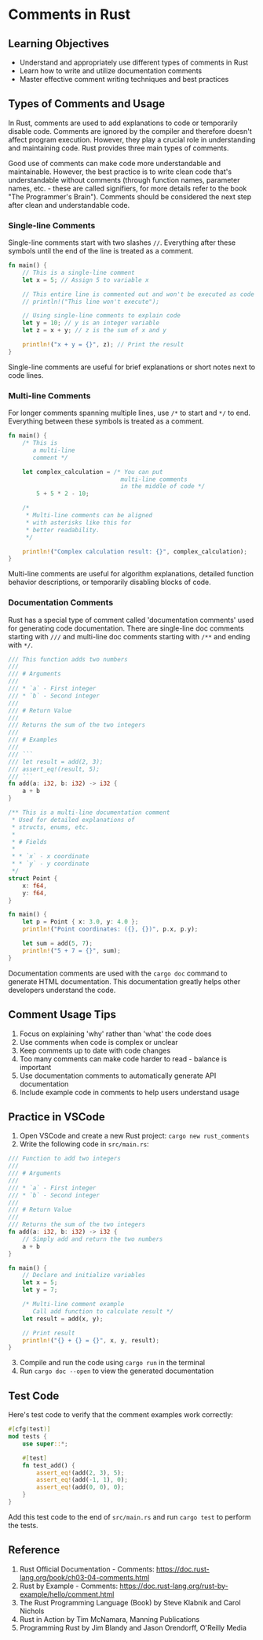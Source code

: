 # Comments in Rust

## Learning Objectives
- Understand and appropriately use different types of comments in Rust
- Learn how to write and utilize documentation comments
- Master effective comment writing techniques and best practices

## Types of Comments and Usage

In Rust, comments are used to add explanations to code or temporarily disable code. Comments are ignored by the compiler and therefore doesn't affect program execution. However, they play a crucial role in understanding and maintaining code. Rust provides three main types of comments.

Good use of comments can make code more understandable and maintainable. However, the best practice is to write clean code that's understandable without comments (through function names, parameter names, etc. - these are called signifiers, for more details refer to the book "The Programmer's Brain").
Comments should be considered the next step after clean and understandable code.

### Single-line Comments

Single-line comments start with two slashes `//`. Everything after these symbols until the end of the line is treated as a comment.

```rust
fn main() {
    // This is a single-line comment
    let x = 5; // Assign 5 to variable x

    // This entire line is commented out and won't be executed as code
    // println!("This line won't execute");

    // Using single-line comments to explain code
    let y = 10; // y is an integer variable
    let z = x + y; // z is the sum of x and y

    println!("x + y = {}", z); // Print the result
}
```

Single-line comments are useful for brief explanations or short notes next to code lines.

### Multi-line Comments

For longer comments spanning multiple lines, use `/*` to start and `*/` to end. Everything between these symbols is treated as a comment.

```rust
fn main() {
    /* This is
       a multi-line
       comment */

    let complex_calculation = /* You can put
                                multi-line comments
                                in the middle of code */
        5 + 5 * 2 - 10;

    /*
     * Multi-line comments can be aligned
     * with asterisks like this for
     * better readability.
     */

    println!("Complex calculation result: {}", complex_calculation);
}
```

Multi-line comments are useful for algorithm explanations, detailed function behavior descriptions, or temporarily disabling blocks of code.

### Documentation Comments

Rust has a special type of comment called 'documentation comments' used for generating code documentation. There are single-line doc comments starting with `///` and multi-line doc comments starting with `/**` and ending with `*/`.

```rust
/// This function adds two numbers
///
/// # Arguments
///
/// * `a` - First integer
/// * `b` - Second integer
///
/// # Return Value
///
/// Returns the sum of the two integers
///
/// # Examples
///
/// ```
/// let result = add(2, 3);
/// assert_eq!(result, 5);
/// ```
fn add(a: i32, b: i32) -> i32 {
    a + b
}

/** This is a multi-line documentation comment
 * Used for detailed explanations of
 * structs, enums, etc.
 *
 * # Fields
 *
 * * `x` - x coordinate
 * * `y` - y coordinate
 */
struct Point {
    x: f64,
    y: f64,
}

fn main() {
    let p = Point { x: 3.0, y: 4.0 };
    println!("Point coordinates: ({}, {})", p.x, p.y);

    let sum = add(5, 7);
    println!("5 + 7 = {}", sum);
}
```

Documentation comments are used with the `cargo doc` command to generate HTML documentation. This documentation greatly helps other developers understand the code.

## Comment Usage Tips

1. Focus on explaining 'why' rather than 'what' the code does
2. Use comments when code is complex or unclear
3. Keep comments up to date with code changes
4. Too many comments can make code harder to read - balance is important
5. Use documentation comments to automatically generate API documentation
6. Include example code in comments to help users understand usage

## Practice in VSCode

1. Open VSCode and create a new Rust project: `cargo new rust_comments`
2. Write the following code in `src/main.rs`:

```rust
/// Function to add two integers
///
/// # Arguments
///
/// * `a` - First integer
/// * `b` - Second integer
///
/// # Return Value
///
/// Returns the sum of the two integers
fn add(a: i32, b: i32) -> i32 {
    // Simply add and return the two numbers
    a + b
}

fn main() {
    // Declare and initialize variables
    let x = 5;
    let y = 7;

    /* Multi-line comment example
       Call add function to calculate result */
    let result = add(x, y);

    // Print result
    println!("{} + {} = {}", x, y, result);
}
```

3. Compile and run the code using `cargo run` in the terminal
4. Run `cargo doc --open` to view the generated documentation

## Test Code

Here's test code to verify that the comment examples work correctly:

```rust
#[cfg(test)]
mod tests {
    use super::*;

    #[test]
    fn test_add() {
        assert_eq!(add(2, 3), 5);
        assert_eq!(add(-1, 1), 0);
        assert_eq!(add(0, 0), 0);
    }
}
```

Add this test code to the end of `src/main.rs` and run `cargo test` to perform the tests.

## Reference

1. Rust Official Documentation - Comments: https://doc.rust-lang.org/book/ch03-04-comments.html
2. Rust by Example - Comments: https://doc.rust-lang.org/rust-by-example/hello/comment.html
3. The Rust Programming Language (Book) by Steve Klabnik and Carol Nichols
4. Rust in Action by Tim McNamara, Manning Publications
5. Programming Rust by Jim Blandy and Jason Orendorff, O'Reilly Media